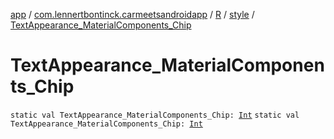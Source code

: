 [app](../../../index.md) / [com.lennertbontinck.carmeetsandroidapp](../../index.md) / [R](../index.md) / [style](index.md) / [TextAppearance_MaterialComponents_Chip](./-text-appearance_-material-components_-chip.md)

# TextAppearance_MaterialComponents_Chip

`static val TextAppearance_MaterialComponents_Chip: `[`Int`](https://kotlinlang.org/api/latest/jvm/stdlib/kotlin/-int/index.html)
`static val TextAppearance_MaterialComponents_Chip: `[`Int`](https://kotlinlang.org/api/latest/jvm/stdlib/kotlin/-int/index.html)